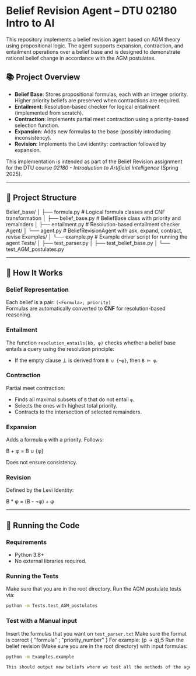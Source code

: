 # Belief Revision Agent – DTU 02180 Intro to AI

This repository implements a belief revision agent based on AGM theory using propositional logic. The agent supports expansion, contraction, and entailment operations over a belief base and is designed to demonstrate rational belief change in accordance with the AGM postulates.

## 📚 Project Overview

- **Belief Base**: Stores propositional formulas, each with an integer priority. Higher priority beliefs are preserved when contractions are required.
- **Entailment**: Resolution-based checker for logical entailment (implemented from scratch).
- **Contraction**: Implements partial meet contraction using a priority-based selection function.
- **Expansion**: Adds new formulas to the base (possibly introducing inconsistency).
- **Revision**: Implements the Levi identity: contraction followed by expansion.

This implementation is intended as part of the Belief Revision assignment for the DTU course *02180 - Introduction to Artificial Intelligence* (Spring 2025).

---

## 🔧 Project Structure

Belief_base/
│ ├── formula.py # Logical formula classes and CNF transformation
│ ├── belief_base.py # BeliefBase class with priority and remainders
│ ├── entailment.py # Resolution-based entailment checker
Agent/
│ └── agent.py # BeliefRevisionAgent with ask, expand, contract, revise
Examples/
│ └── example.py # Example driver script for running the agent
Tests/
│ ├── test_parser.py
│ ├── test_belief_base.py
│ └── test_AGM_postulates.py



---

## 🧠 How It Works

### Belief Representation

Each belief is a pair: `(<Formula>, priority)`  
Formulas are automatically converted to **CNF** for resolution-based reasoning.

### Entailment

The function `resolution_entails(kb, φ)` checks whether a belief base entails a query using the resolution principle:
- If the empty clause ⊥ is derived from `B ∪ {¬φ}`, then `B ⊨ φ`.

### Contraction

Partial meet contraction:
- Finds all maximal subsets of `B` that do not entail `φ`.
- Selects the ones with highest total priority.
- Contracts to the intersection of selected remainders.

### Expansion

Adds a formula `φ` with a priority. Follows:

B + φ = B ∪ {φ}

Does not ensure consistency.

### Revision

Defined by the Levi Identity:

B * φ = (B - ¬φ) + φ


---

## 🧪 Running the Code

### Requirements
- Python 3.8+
- No external libraries required.

### Running the Tests
Make sure that you are in the root directory.
Run the AGM postulate tests via:
```bash
python -m Tests.test_AGM_postulates
```
### Test with a Manual input
Insert the formulas that you want on `test_parser.txt`
Make sure the format is correct { "formula" ; "priority_number" } For example: (p → q);5
Run the belief revision (Make sure you are in the root directory) with input formulas:
```bash
python -m Examples.example

This should output new beliefs where we test all the methods of the agent!
